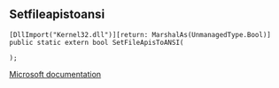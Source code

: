 ## Setfileapistoansi

```
[DllImport("Kernel32.dll")][return: MarshalAs(UnmanagedType.Bool)]
public static extern bool SetFileApisToANSI(
   
);
```

[Microsoft documentation](https://docs.microsoft.com/en-us/windows/win32/api/winbase/nf-winbase-setfileapitoansi)
